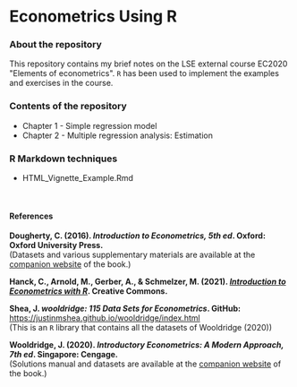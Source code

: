 # Econometrics Using R

### About the repository

This repository contains my brief notes on the LSE external course EC2020 "Elements of econometrics". `R` has been used to implement the examples and exercises in the course.

### Contents of the repository
* Chapter 1 - Simple regression model
* Chapter 2 - Multiple regression analysis: Estimation


### R Markdown techniques
* HTML_Vignette_Example.Rmd



<br />

#### References

__Dougherty, C. (2016). *Introduction to Econometrics, 5th ed*. Oxford: Oxford University Press.__\
(Datasets and various supplementary materials are available at the [companion website][Dougherty] of the book.)

__Hanck, C., Arnold, M., Gerber, A., & Schmelzer, M. (2021). *[Introduction to Econometrics with R][Intro]*. Creative Commons.__

__Shea, J. *wooldridge: 115 Data Sets for Econometrics*. GitHub:__ https://justinmshea.github.io/wooldridge/index.html  
(This is an `R` library that contains all the datasets of Wooldridge (2020))

__Wooldridge, J. (2020). *Introductory Econometrics: A Modern Approach, 7th ed*. Singapore: Cengage.__\
(Solutions manual and datasets are available at the [companion website][Wooldridge] of the book.)








[Dougherty]: https://global.oup.com/uk/orc/busecon/economics/dougherty5e/
[Intro]: https://www.econometrics-with-r.org/index.html
[Wooldridge]: https://www.cengage.com/cgi-wadsworth/course_products_wp.pl?fid=M20b&product_isbn_issn=9781337558860&token=9D95FF99FC3AA0F4027975ABD16232FE5D8FE29F94442C78D5A7DCAC916B0B9D27608C3F6D28150072750A5BDAAAFC6EDF7F5180D9FC401600100003A6A28A2433E666E392C8F64B&template=ASIA
